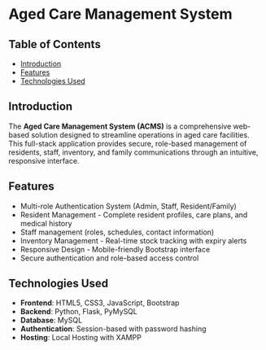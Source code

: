 # Aged Care Management System

## Table of Contents
- [Introduction](#introduction)
- [Features](#features)
- [Technologies Used](#technologies-used)

## Introduction
The **Aged Care Management System (ACMS)** is a comprehensive web-based solution designed to streamline operations in aged care facilities. This full-stack application provides secure, role-based management of residents, staff, inventory, and family communications through an intuitive, responsive interface.

## Features
- Multi-role Authentication System (Admin, Staff, Resident/Family)
- Resident Management - Complete resident profiles, care plans, and medical history
- Staff management (roles, schedules, contact information)
- Inventory Management - Real-time stock tracking with expiry alerts
- Responsive Design - Mobile-friendly Bootstrap interface
- Secure authentication and role-based access control

## Technologies Used
- **Frontend**: HTML5, CSS3, JavaScript, Bootstrap
- **Backend**: Python, Flask, PyMySQL
- **Database**: MySQL 
- **Authentication**: Session-based with password hashing
- **Hosting**: Local Hosting with XAMPP
